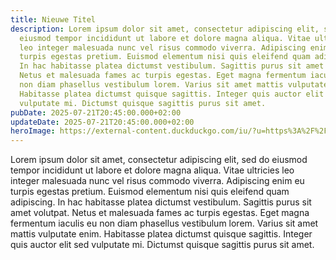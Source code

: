 ```yaml
---
title: Nieuwe Titel
description: Lorem ipsum dolor sit amet, consectetur adipiscing elit, sed do
  eiusmod tempor incididunt ut labore et dolore magna aliqua. Vitae ultricies
  leo integer malesuada nunc vel risus commodo viverra. Adipiscing enim eu
  turpis egestas pretium. Euismod elementum nisi quis eleifend quam adipiscing.
  In hac habitasse platea dictumst vestibulum. Sagittis purus sit amet volutpat.
  Netus et malesuada fames ac turpis egestas. Eget magna fermentum iaculis eu
  non diam phasellus vestibulum lorem. Varius sit amet mattis vulputate enim.
  Habitasse platea dictumst quisque sagittis. Integer quis auctor elit sed
  vulputate mi. Dictumst quisque sagittis purus sit amet.
pubDate: 2025-07-21T20:45:00.000+02:00
updateDate: 2025-07-21T20:45:00.000+02:00
heroImage: https://external-content.duckduckgo.com/iu/?u=https%3A%2F%2Fthumbs.dreamstime.com%2Fb%2Fbinnenhof-castle-hofvijver-lake-hague-city-south-holland-netherlands-which-one-oldest-parliament-buildings-world-276244618.jpg&f=1&nofb=1&ipt=0a2c8ffcf1c5a9aaa2ff101aa8767bd5e3a6e8cbc5caa3a1840e2fb2c59b3ea3
---
```

Lorem ipsum dolor sit amet, consectetur adipiscing elit, sed do eiusmod 
tempor incididunt ut labore et dolore magna aliqua. Vitae ultricies leo 
integer malesuada nunc vel risus commodo viverra. Adipiscing enim eu 
turpis egestas pretium. Euismod elementum nisi quis eleifend quam 
adipiscing. In hac habitasse platea dictumst vestibulum. Sagittis purus 
sit amet volutpat. Netus et malesuada fames ac turpis egestas. Eget 
magna fermentum iaculis eu non diam phasellus vestibulum lorem. Varius 
sit amet mattis vulputate enim. Habitasse platea dictumst quisque 
sagittis. Integer quis auctor elit sed vulputate mi. Dictumst quisque 
sagittis purus sit amet.
